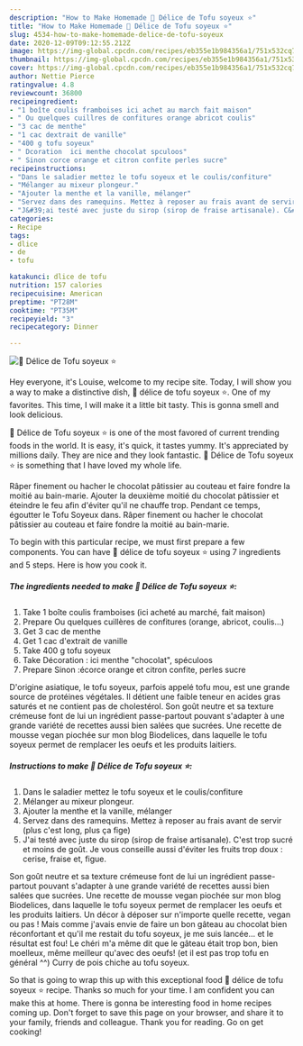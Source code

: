 ```yaml
---
description: "How to Make Homemade 🌺 Délice de Tofu soyeux ⭐"
title: "How to Make Homemade 🌺 Délice de Tofu soyeux ⭐"
slug: 4534-how-to-make-homemade-delice-de-tofu-soyeux
date: 2020-12-09T09:12:55.212Z
image: https://img-global.cpcdn.com/recipes/eb355e1b984356a1/751x532cq70/🌺-delice-de-tofu-soyeux-⭐-photo-principale-de-la-recette.jpg
thumbnail: https://img-global.cpcdn.com/recipes/eb355e1b984356a1/751x532cq70/🌺-delice-de-tofu-soyeux-⭐-photo-principale-de-la-recette.jpg
cover: https://img-global.cpcdn.com/recipes/eb355e1b984356a1/751x532cq70/🌺-delice-de-tofu-soyeux-⭐-photo-principale-de-la-recette.jpg
author: Nettie Pierce
ratingvalue: 4.8
reviewcount: 36800
recipeingredient:
- "1 boîte coulis framboises ici achet au march fait maison"
- " Ou quelques cuillres de confitures orange abricot coulis"
- "3 cac de menthe"
- "1 cac dextrait de vanille"
- "400 g tofu soyeux"
- " Dcoration  ici menthe chocolat spculoos"
- " Sinon corce orange et citron confite perles sucre"
recipeinstructions:
- "Dans le saladier mettez le tofu soyeux et le coulis/confiture"
- "Mélanger au mixeur plongeur."
- "Ajouter la menthe et la vanille, mélanger"
- "Servez dans des ramequins. Mettez à reposer au frais avant de servir (plus c&#39;est long, plus ça fige)"
- "J&#39;ai testé avec juste du sirop (sirop de fraise artisanale). C&#39;est trop sucré et moins de goût. Je vous conseille aussi d&#39;éviter les fruits trop doux : cerise, fraise et, figue."
categories:
- Recipe
tags:
- dlice
- de
- tofu

katakunci: dlice de tofu 
nutrition: 157 calories
recipecuisine: American
preptime: "PT28M"
cooktime: "PT35M"
recipeyield: "3"
recipecategory: Dinner

---
```



![🌺 Délice de Tofu soyeux ⭐](https://img-global.cpcdn.com/recipes/eb355e1b984356a1/751x532cq70/🌺-delice-de-tofu-soyeux-⭐-photo-principale-de-la-recette.jpg)

Hey everyone, it's Louise, welcome to my recipe site. Today, I will show you a way to make a distinctive dish, 🌺 délice de tofu soyeux ⭐. One of my favorites. This time, I will make it a little bit tasty. This is gonna smell and look delicious.

🌺 Délice de Tofu soyeux ⭐ is one of the most favored of current trending foods in the world. It is easy, it's quick, it tastes yummy. It's appreciated by millions daily. They are nice and they look fantastic. 🌺 Délice de Tofu soyeux ⭐ is something that I have loved my whole life.

Râper finement ou hacher le chocolat pâtissier au couteau et faire fondre la moitié au bain-marie. Ajouter la deuxième moitié du chocolat pâtissier et éteindre le feu afin d&#39;éviter qu&#39;il ne chauffe trop. Pendant ce temps, égoutter le Tofu Soyeux dans. Râper finement ou hacher le chocolat pâtissier au couteau et faire fondre la moitié au bain-marie.


To begin with this particular recipe, we must first prepare a few components. You can have 🌺 délice de tofu soyeux ⭐ using 7 ingredients and 5 steps. Here is how you cook it.

<!--inarticleads1-->

##### The ingredients needed to make 🌺 Délice de Tofu soyeux ⭐:

1. Take 1 boîte coulis framboises (ici acheté au marché, fait maison)
1. Prepare  Ou quelques cuillères de confitures (orange, abricot, coulis...)
1. Get 3 cac de menthe
1. Get 1 cac d&#39;extrait de vanille
1. Take 400 g tofu soyeux
1. Take  Décoration : ici menthe &#34;chocolat&#34;, spéculoos
1. Prepare  Sinon :écorce orange et citron confite, perles sucre


D&#39;origine asiatique, le tofu soyeux, parfois appelé tofu mou, est une grande source de protéines végétales. Il détient une faible teneur en acides gras saturés et ne contient pas de cholestérol. Son goût neutre et sa texture crémeuse font de lui un ingrédient passe-partout pouvant s&#39;adapter à une grande variété de recettes aussi bien salées que sucrées. Une recette de mousse vegan piochée sur mon blog Biodelices, dans laquelle le tofu soyeux permet de remplacer les oeufs et les produits laitiers. 

<!--inarticleads2-->

##### Instructions to make 🌺 Délice de Tofu soyeux ⭐:

1. Dans le saladier mettez le tofu soyeux et le coulis/confiture
1. Mélanger au mixeur plongeur.
1. Ajouter la menthe et la vanille, mélanger
1. Servez dans des ramequins. Mettez à reposer au frais avant de servir (plus c&#39;est long, plus ça fige)
1. J&#39;ai testé avec juste du sirop (sirop de fraise artisanale). C&#39;est trop sucré et moins de goût. Je vous conseille aussi d&#39;éviter les fruits trop doux : cerise, fraise et, figue.


Son goût neutre et sa texture crémeuse font de lui un ingrédient passe-partout pouvant s&#39;adapter à une grande variété de recettes aussi bien salées que sucrées. Une recette de mousse vegan piochée sur mon blog Biodelices, dans laquelle le tofu soyeux permet de remplacer les oeufs et les produits laitiers. Un décor à déposer sur n&#39;importe quelle recette, vegan ou pas ! Mais comme j&#39;avais envie de faire un bon gâteau au chocolat bien réconfortant et qu&#39;il me restait du tofu soyeux, je me suis lancée… et le résultat est fou! Le chéri m&#39;a même dit que le gâteau était trop bon, bien moelleux, même meilleur qu&#39;avec des oeufs! (et il est pas trop tofu en général ^^) Curry de pois chiche au tofu soyeux. 

So that is going to wrap this up with this exceptional food 🌺 délice de tofu soyeux ⭐ recipe. Thanks so much for your time. I am confident you can make this at home. There is gonna be interesting food in home recipes coming up. Don't forget to save this page on your browser, and share it to your family, friends and colleague. Thank you for reading. Go on get cooking!
